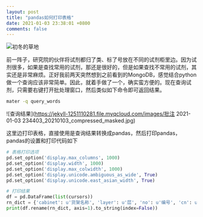 ```yaml
---
layout: post
title: "pandas如何打印表格"
date: 2021-01-03 23:38:01 +0800
comments: false
---
```


![初冬的草地](https://jekyll-1251110281.file.myqcloud.com/images/1609327851946_20210103_compressed_masked.jpg)

前一阵子，研究院的伙伴将试剂都归了类、标了号放在不同的试剂柜里边。因为试剂很多，如果是查找常用的试剂，那还是很好的，但是如果查找不常用的试剂，其实还是非常麻烦。正好我前两天突然想到之前看到的MongoDB，感觉结合python做一个查询应该非常简单。因此，就着手做了一个，确实蛮方便的。现在查询试剂，只需要右键打开批处理窗口，然后类似如下命令即可返回结果。

```bat
mater -q query_words
```

![查询结果](https://jekyll-1251110281.file.myqcloud.com/images/批注 2021-01-03 234403_20210103_compressed_masked.jpg)

这里边打印表格，直接使用是查询结果转换成pandas，然后打印pandas，pandas的设置和打印代码如下

```python
# 表格打印选项
pd.set_option('display.max_columns', 1000)
pd.set_option('display.width', 1000)
pd.set_option('display.max_colwidth', 1000)
pd.set_option('display.unicode.ambiguous_as_wide', True)
pd.set_option('display.unicode.east_asian_width', True)

# 打印结果
df = pd.DataFrame(list(cursors))
rn_dict = {'cabinet': u'货架名称', 'layer': u'层', 'no': u'编号', 'cn': u'中文名称', 'en': u'英文名称'}
print(df.rename(rn_dict, axis=1).to_string(index=False))
```